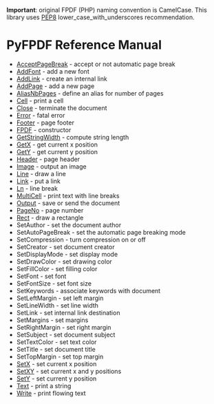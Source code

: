 **Important**: original FPDF (PHP) naming convention is CamelCase. This library uses [PEP8](http://www.python.org/dev/peps/pep-0008/) lower\_case\_with\_underscores recommendation.

# PyFPDF Reference Manual #

  * [AcceptPageBreak](AcceptPageBreak.md) - accept or not automatic page break
  * [AddFont](AddFont.md) - add a new font
  * [AddLink](AddLink.md) - create an internal link
  * [AddPage](AddPage.md) - add a new page
  * [AliasNbPages](AliasNbPages.md) - define an alias for number of pages
  * [Cell](Cell.md) - print a cell
  * [Close](Close.md) - terminate the document
  * [Error](Error.md) - fatal error
  * [Footer](Footer.md) - page footer
  * [FPDF](FPDF.md) - constructor
  * [GetStringWidth](GetStringWidth.md) - compute string length
  * [GetX](GetX.md) - get current x position
  * [GetY](GetY.md) - get current y position
  * [Header](Header.md) - page header
  * [Image](Image.md) - output an image
  * [Line](Line.md) - draw a line
  * [Link](Link.md) - put a link
  * [Ln](Ln.md) - line break
  * [MultiCell](MultiCell.md) - print text with line breaks
  * [Output](Output.md) - save or send the document
  * [PageNo](PageNo.md) - page number
  * [Rect](Rect.md) - draw a rectangle
  * SetAuthor - set the document author
  * SetAutoPageBreak - set the automatic page breaking mode
  * SetCompression - turn compression on or off
  * SetCreator - set document creator
  * SetDisplayMode - set display mode
  * SetDrawColor - set drawing color
  * SetFillColor - set filling color
  * SetFont - set font
  * SetFontSize - set font size
  * SetKeywords - associate keywords with document
  * SetLeftMargin - set left margin
  * SetLineWidth - set line width
  * SetLink - set internal link destination
  * SetMargins - set margins
  * SetRightMargin - set right margin
  * SetSubject - set document subject
  * SetTextColor - set text color
  * SetTitle - set document title
  * SetTopMargin - set top margin
  * [SetX](SetX.md) - set current x position
  * [SetXY](SetXY.md) - set current x and y positions
  * [SetY](SetY.md) - set current y position
  * [Text](Text.md) - print a string
  * [Write](Write.md) - print flowing text
